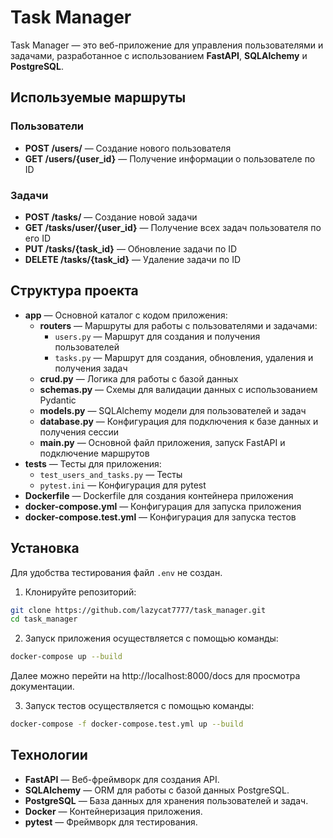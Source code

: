 # Task Manager

Task Manager — это веб-приложение для управления пользователями и задачами, разработанное с использованием **FastAPI**, **SQLAlchemy** и **PostgreSQL**.

## Используемые маршруты

### Пользователи
- **POST /users/** — Создание нового пользователя
- **GET /users/{user_id}** — Получение информации о пользователе по ID

### Задачи
- **POST /tasks/** — Создание новой задачи
- **GET /tasks/user/{user_id}** — Получение всех задач пользователя по его ID
- **PUT /tasks/{task_id}** — Обновление задачи по ID
- **DELETE /tasks/{task_id}** — Удаление задачи по ID

## Структура проекта

- **app** — Основной каталог с кодом приложения:
  - **routers** — Маршруты для работы с пользователями и задачами:
    - `users.py` — Маршрут для создания и получения пользователей
    - `tasks.py` — Маршрут для создания, обновления, удаления и получения задач
  - **crud.py** — Логика для работы с базой данных
  - **schemas.py** — Схемы для валидации данных с использованием Pydantic
  - **models.py** — SQLAlchemy модели для пользователей и задач
  - **database.py** — Конфигурация для подключения к базе данных и получения сессии
  - **main.py** — Основной файл приложения, запуск FastAPI и подключение маршрутов
- **tests** — Тесты для приложения:
  - `test_users_and_tasks.py` — Тесты
  - `pytest.ini` — Конфигурация для pytest
- **Dockerfile** — Dockerfile для создания контейнера приложения
- **docker-compose.yml** — Конфигурация для запуска приложения
- **docker-compose.test.yml** — Конфигурация для запуска тестов

## Установка

Для удобства тестирования файл `.env` не создан.

1. Клонируйте репозиторий:
```bash
git clone https://github.com/lazycat7777/task_manager.git
cd task_manager
```

2. Запуск приложения осуществляется с помощью команды:
```bash
docker-compose up --build
```
Далее можно перейти на http://localhost:8000/docs для просмотра документации.

3. Запуск тестов осуществляется с помощью команды:
```bash
docker-compose -f docker-compose.test.yml up --build
```

## Технологии
- **FastAPI** — Веб-фреймворк для создания API.
- **SQLAlchemy** — ORM для работы с базой данных PostgreSQL.
- **PostgreSQL** — База данных для хранения пользователей и задач.
- **Docker** — Контейнеризация приложения.
- **pytest** — Фреймворк для тестирования.